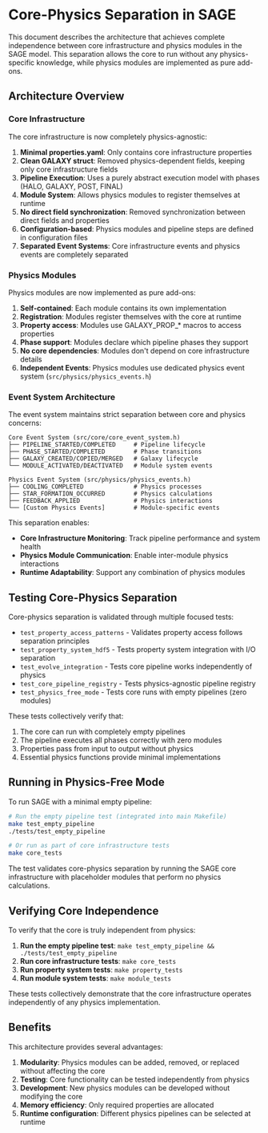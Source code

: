 # Core-Physics Separation in SAGE

This document describes the architecture that achieves complete independence between core infrastructure and physics modules in the SAGE model. This separation allows the core to run without any physics-specific knowledge, while physics modules are implemented as pure add-ons.

## Architecture Overview

### Core Infrastructure

The core infrastructure is now completely physics-agnostic:

1. **Minimal properties.yaml**: Only contains core infrastructure properties
2. **Clean GALAXY struct**: Removed physics-dependent fields, keeping only core infrastructure fields
3. **Pipeline Execution**: Uses a purely abstract execution model with phases (HALO, GALAXY, POST, FINAL)
4. **Module System**: Allows physics modules to register themselves at runtime
5. **No direct field synchronization**: Removed synchronization between direct fields and properties
6. **Configuration-based**: Physics modules and pipeline steps are defined in configuration files
7. **Separated Event Systems**: Core infrastructure events and physics events are completely separated

### Physics Modules

Physics modules are now implemented as pure add-ons:

1. **Self-contained**: Each module contains its own implementation
2. **Registration**: Modules register themselves with the core at runtime
3. **Property access**: Modules use GALAXY_PROP_* macros to access properties
4. **Phase support**: Modules declare which pipeline phases they support
5. **No core dependencies**: Modules don't depend on core infrastructure details
6. **Independent Events**: Physics modules use dedicated physics event system (`src/physics/physics_events.h`)

### Event System Architecture

The event system maintains strict separation between core and physics concerns:

```
Core Event System (src/core/core_event_system.h)
├── PIPELINE_STARTED/COMPLETED     # Pipeline lifecycle
├── PHASE_STARTED/COMPLETED        # Phase transitions  
├── GALAXY_CREATED/COPIED/MERGED   # Galaxy lifecycle
└── MODULE_ACTIVATED/DEACTIVATED   # Module system events

Physics Event System (src/physics/physics_events.h)
├── COOLING_COMPLETED              # Physics processes
├── STAR_FORMATION_OCCURRED        # Physics calculations
├── FEEDBACK_APPLIED               # Physics interactions
└── [Custom Physics Events]        # Module-specific events
```

This separation enables:
- **Core Infrastructure Monitoring**: Track pipeline performance and system health
- **Physics Module Communication**: Enable inter-module physics interactions
- **Runtime Adaptability**: Support any combination of physics modules

## Testing Core-Physics Separation

Core-physics separation is validated through multiple focused tests:

- `test_property_access_patterns` - Validates property access follows separation principles
- `test_property_system_hdf5` - Tests property system integration with I/O separation  
- `test_evolve_integration` - Tests core pipeline works independently of physics
- `test_core_pipeline_registry` - Tests physics-agnostic pipeline registry
- `test_physics_free_mode` - Tests core runs with empty pipelines (zero modules)

These tests collectively verify that:

1. The core can run with completely empty pipelines
2. The pipeline executes all phases correctly with zero modules
3. Properties pass from input to output without physics
4. Essential physics functions provide minimal implementations

## Running in Physics-Free Mode

To run SAGE with a minimal empty pipeline:

```bash
# Run the empty pipeline test (integrated into main Makefile)
make test_empty_pipeline
./tests/test_empty_pipeline

# Or run as part of core infrastructure tests
make core_tests
```

The test validates core-physics separation by running the SAGE core infrastructure with placeholder modules that perform no physics calculations.

## Verifying Core Independence

To verify that the core is truly independent from physics:

1. **Run the empty pipeline test**: `make test_empty_pipeline && ./tests/test_empty_pipeline`
2. **Run core infrastructure tests**: `make core_tests` 
3. **Run property system tests**: `make property_tests`
4. **Run module system tests**: `make module_tests`

These tests collectively demonstrate that the core infrastructure operates independently of any physics implementation.

## Benefits

This architecture provides several advantages:

1. **Modularity**: Physics modules can be added, removed, or replaced without affecting the core
2. **Testing**: Core functionality can be tested independently from physics
3. **Development**: New physics modules can be developed without modifying the core
4. **Memory efficiency**: Only required properties are allocated
5. **Runtime configuration**: Different physics pipelines can be selected at runtime
